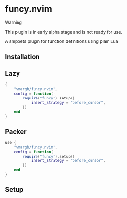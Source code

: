 # funcy.nvim
> [!WARNING]
> This plugin is in early alpha stage and is not ready for use.

A snippets plugin for function definitions using plain Lua

## Installation

## Lazy
```lua
{
    "vmargb/funcy.nvim",
    config = function()
        require("funcy").setup({
            insert_strategy = "before_cursor",
        })
    end
}
```

## Packer

```lua
use {
    "vmargb/funcy.nvim",
    config = function()
        require("funcy").setup({
            insert_strategy = "before_cursor",
        })
    end
}
```

## Setup
